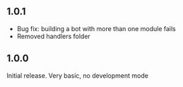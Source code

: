 ## 1.0.1
- Bug fix: building a bot with more than one module fails
- Removed handlers folder

## 1.0.0
Initial release. Very basic, no development mode
